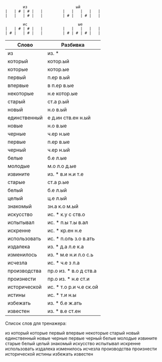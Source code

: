 ```

        из                      ый
|   | # | # |   |         |   |   |   |   |
|   |   | # |   |         | # |   | # |   |

        ис                       ые
|   | # | # |   |         |   |   |   |   |
| # |   | # |   |         | # | # | # |   |

```


| Слово | Разбивка |
| --- | --- |
| из | из. \* | 
| который | котор.ый | 
| которые | котор.ые | 
| первый | п.ер в.ый | 
| впервые | в п.ер в.ые | 
| некоторые | н.е котор.ые | 
| старый | ст.а р.ый | 
| новый | н.о в.ый | 
| единственный | е д.ин ств.ен н.ый | 
| новые | н.о в.ые | 
| черные | ч.ер н.ые | 
| первые | п.ер в.ые | 
| черный | ч.ер н.ый | 
| белые | б.е л.ые | 
| молодые | м.о л.о д.ые | 
| извините | из. \* в.и н.и т.е | 
| старые | ст.а р.ые | 
| белый | б.е л.ый | 
| целый | ц.е л.ый | 
| знакомый | зн.а к.о м.ый | 
| искусство | ис. \* к.у с ств.о | 
| испытывал | ис. \* п.ы т.ы в.ал | 
| искренне | ис. \* кр.ен н.е | 
| использовать | ис. \* п.оль з.о в.ать | 
| издалека | из. \* д.а л.е к.а | 
| изменилось | из. \* м.е н.и л.о с.ь | 
| исчезла | ис. \* ч.е з л.а | 
| производства | пр.о из. \* в.о д ств.а | 
| произнести | пр.о из. \* н.е ст.и | 
| исторической | ис. \* т.о р.и ч.е ск.ой | 
| истины | ис. \* т.и н.ы | 
| избежать | из. \* б.е ж.ать | 
| известен | из. \* в.е ст.ен | 

Список слов для тренажера:

из который которые первый впервые некоторые старый новый единственный новые черные первые черный белые молодые извините старые белый целый знакомый искусство испытывал искренне использовать издалека изменилось исчезла производства произнести исторической истины избежать известен
